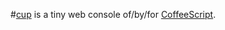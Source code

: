 #[cup](http://satyr.github.com/cup/)
is a tiny web console of/by/for [CoffeeScript](http://jashkenas.github.com/coffee-script/).
